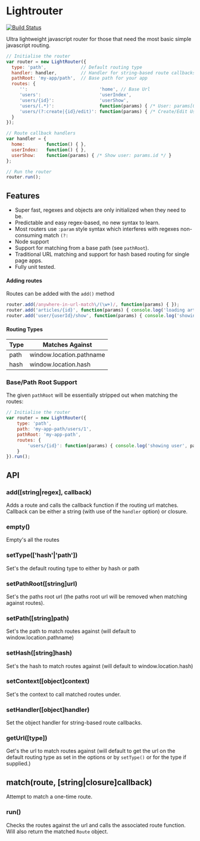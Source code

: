 Lightrouter
===========

[![Build Status](https://api.travis-ci.org/garygreen/lightrouter.svg)](https://travis-ci.org/garygreen/lightrouter)

Ultra lightweight javascript router for those that need the most basic simple javascript routing.


```javascript
// Initialise the router
var router = new LightRouter({
  type: 'path',             // Default routing type
  handler: handler,         // Handler for string-based route callbacks
  pathRoot: 'my-app/path',  // Base path for your app
  routes: {
     '':                           'home', // Base Url
     'users':                      'userIndex',
     'users/{id}':                 'userShow',
     'users/(.*)':                 function(params) { /* User: params[0] */ },
     'users/(?:create|{id}/edit)': function(params) { /* Create/Edit User: params.id */ }
  }
});

// Route callback handlers
var handler = {
  home:        function() { },
  userIndex:   function() { },
  userShow:    function(params) { /* Show user: params.id */ }
};

// Run the router
router.run();
```

## Features

* Super fast, regexes and objects are only initialized when they need to be.
* Predictable and easy regex-based, no new syntax to learn.
* Most routers use `:param` style syntax which interferes with regexes non-consuming match `(?:`
* Node support
* Support for matching from a base path (see `pathRoot`).
* Traditional URL matching and support for hash based routing for single page apps.
* Fully unit tested.

#### Adding routes

Routes can be added with the `add()` method

```javascript
router.add(/anywhere-in-url-match\/(\w+)/, function(params) { });
router.add('articles/{id}', function(params) { console.log('loading article ' + params.id); });
router.add('user/{userId}/show', function(params) { console.log('showing user', params.userId); });
```

#### Routing Types

 Type   | Matches Against
 -------|----------------------------
 path   | window.location.pathname
 hash   | window.location.hash

### Base/Path Root Support

The given `pathRoot` will be essentially stripped out when matching the routes:

```javascript
// Initialise the router
var router = new LightRouter({
	type: 'path',
	path: 'my-app-path/users/1',
	pathRoot: 'my-app-path',
	routes: {
		'users/{id}': function(params) { console.log('showing user', params.id); }
	}
}).run();
```


API
---

### add([string|regex], callback)
Adds a route and calls the callback function if the routing url matches. Callback can be either a string (with use of the `handler` option) or closure.

### empty()
Empty's all the routes

### setType(['hash'|'path'])
Set's the default routing type to either by hash or path

### setPathRoot([string]url)
Set's the paths root url (the paths root url will be removed when matching against routes).

### setPath([string]path)
Set's the path to match routes against (will default to window.location.pathname)

### setHash([string]hash)
Set's the hash to match routes against (will default to window.location.hash)

### setContext([object]context)
Set's the context to call matched routes under.

### setHandler([object]handler)
Set the object handler for string-based route callbacks.

### getUrl([type])
Get's the url to match routes against (will default to get the url on the default routing type as set in the options or by `setType()` or for the type if supplied.)

## match(route, [string|closure]callback)
Attempt to match a one-time route.

### run()
Checks the routes against the url and calls the associated route function. Will also return the matched `Route` object.